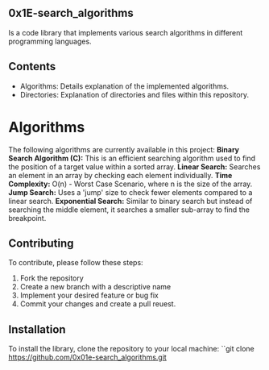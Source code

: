 ## 0x1E-search_algorithms
Is a code library that implements various search algorithms in different programming languages.

## Contents
- Algorithms: Details explanation of the implemented algorithms.
- Directories: Explanation of directories and files within this repository.
# Algorithms
The following algorithms are currently available in this project:
**Binary Search Algorithm (C):** This is an efficient searching algorithm used to find the position of a target value within a sorted array.
**Linear Search:** Searches an element in an array by checking each element individually.
**Time Complexity:** O(n) - Worst Case Scenario, where n is the size of the array.
**Jump Search:** Uses a 'jump' size to check fewer elements compared to a linear search.
**Exponential Search:** Similar to binary search but instead of searching the middle element, it searches a smaller sub-array to find the breakpoint.

## Contributing
To contribute, please follow these steps:
1. Fork the repository
2. Create a new branch with a descriptive name
3. Implement your desired feature or bug fix
4. Commit your changes and create a pull reuest.

## Installation
To install the library, clone the repository to your local machine:
``git clone https://github.com/0x01e-search_algorithms.git

